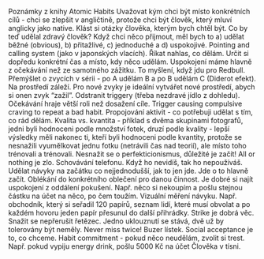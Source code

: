 Poznámky z knihy Atomic Habits
Uvažovat kým chci být místo konkrétních cílů - chci se zlepšit v angličtině, protože chci být člověk, který mluví anglicky jako native.
Klást si otázky člověka, kterým bych chtěl být. Co by teď udělal zdravý člověk?
Když chci něco přijmout, měl bych to a) udělat běžné (obvious), b) přitažlivé, c) jednoduché a d) uspokojivé.
Pointing and calling system (jako v japonských vlacích). Říkat nahlas, co dělám.
Určit si dopředu konkrétní čas a místo, kdy něco udělám.
Uspokojení máme hlavně z očekávání než ze samotného zážitku. To myšlení, když jdu pro Redbull.
Přemýšlet o zvycích v sérii - po A udělám B a po B udělám C (Diderot efekt).
Na prostředí záleží. Pro nové zvyky je ideální vytvářet nové prostředí, abych si onen zvyk “zažil”.
Odstranit triggery (třeba nezdravé jídlo z dohledu). Očekávání hraje větší roli než dosažení cíle. Trigger causing compulsive craving to repeat a bad habit.
Propojování aktivit - co potřebuji udělat s tím, co rád dělám.
Kvalita vs. kvantita - příklad s dvěma skupinami fotografů, jedni byli hodnoceni podle množství fotek, druzí podle kvality - lepší výsledky měli nakonec ti, kteří byli hodnoceni podle kvantity, protože se nesnažili vyumělkovat jednu fotku (netrávili čas nad teorií), ale místo toho trénovali a trénovali. Nesnažit se o perfekticionismus, důležité je začít! All or nothing je zlo.
Schovávání telefonu. Když ho nevidíš, tak ho nepoužíváš.
Udělat návyky na začátku co nejjednodušší, jak to jen jde. Jde o to hlavně začít.
Oblékání do konkrétního oblečení pro danou činnost.
Je dobré si najít uspokojení z oddálení pokušení. Např. něco si nekoupím a pošlu stejnou částku na účet na něco, po čem toužím.
Vizuální měření návyku. Např. obchodník, který si seřadil 120 papírů, seznam lidí, které musí obvolat a po každém hovoru jeden papír přesunul do další přihrádky.
Strike je dobrá věc. Snažit se nepřerušit řetězec. 
Jedno uklouznutí se stává, dvě už by tolerovány být neměly. Never miss twice!
Buzer lístek.
Social acceptance je to, co chceme.
Habit commitment - pokud něco neudělám, zvolit si trest. Např. pokud vypiju energy drink, pošlu 5000 Kč na účet Člověka v tísni.
